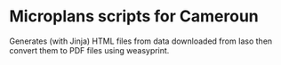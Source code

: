 # Microplans scripts for Cameroun

Generates (with Jinja) HTML files from data downloaded from Iaso then convert them to PDF files using weasyprint. 

